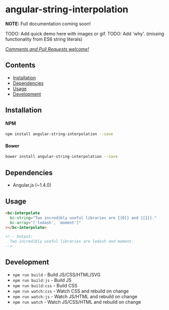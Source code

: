 # angular-string-interpolation

**NOTE:** Full documentation coming soon!


TODO: Add quick demo here with images or gif.
TODO: Add 'why'. (missing functionality from ES6 string literals)


_[Comments and Pull Requests welcome!][issues]_


## Contents

- [Installation](#installation)
- [Dependencies](#dependencies)
- [Usage](#usage)
- [Development](#development)



## Installation

#### NPM
```bash
npm install angular-string-interpolation --save
```

#### Bower
```bash
bower install angular-string-interpolation --save
```

## Dependencies

- Angular.js (~1.4.0)


## Usage


```html
<bc-interpolate
  bc-string="Two incredibly useful libraries are {{0}} and {{1}}."
  bc-array="['lodash', 'moment']"
></bc-interpolate>

<!-- Output:
  Two incredibly useful libraries are lodash and moment.
-->
```



## Development

- `npm run build` - Build JS/CSS/HTML/SVG
- `npm run build:js` - Build JS
- `npm run build:css` - Build CSS
- `npm run watch:css` - Watch CSS and rebuild on change
- `npm run watch:js` - Watch JS/HTML and rebuild on change
- `npm run watch` - Watch JS/CSS/HTML and rebuild on change




[issues]: https://github.com/benjamincharity/angular-string-interpolation/issues

